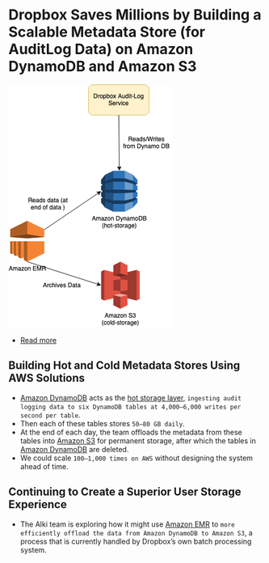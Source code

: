 
# Dropbox Saves Millions by Building a Scalable Metadata Store (for AuditLog Data) on Amazon DynamoDB and Amazon S3

![img.png](assets/DropboxAmazonDynamoDB.drawio.png)

- [Read more](https://aws.amazon.com/solutions/case-studies/dropbox-dynamodb-case-study/?pg=dynamodb&sec=cs#dropbox)

## Building Hot and Cold Metadata Stores Using AWS Solutions
- [Amazon DynamoDB](../../6_DatabaseServices/AmazonDynamoDB/Readme.md) acts as the [hot storage layer](../../../1_HLDDesignComponents/0_SystemGlossaries/Readme.md#hot-storage), `ingesting audit logging data to six DynamoDB tables at 4,000–6,000 writes per second per table`. 
- Then each of these tables stores `50–80 GB daily`. 
- At the end of each day, the team offloads the metadata from these tables into [Amazon S3](../../7_StorageServices/AmazonS3/Readme.md) for permanent storage, after which the tables in [Amazon DynamoDB](../../6_DatabaseServices/AmazonDynamoDB/Readme.md) are deleted.
- We could scale `100–1,000 times on AWS` without designing the system ahead of time.

## Continuing to Create a Superior User Storage Experience
- The Alki team is exploring how it might use [Amazon EMR](../../10_BigDataComponents/BatchProcessing/AmazonEMR.md) to `more efficiently offload the data from Amazon DynamoDB to Amazon S3`, a process that is currently handled by Dropbox’s own batch processing system. 

